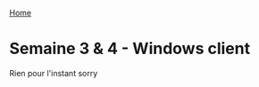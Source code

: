 [Home](https://github.com/Addleo/TSSR/tree/main)  
# Semaine 3 & 4 - Windows client  
Rien pour l'instant sorry 
